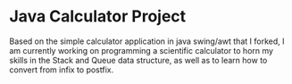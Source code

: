 # Java Calculator Project
Based on the simple calculator application in java swing/awt that I forked, I am currently working on programming a 
scientific calculator to horn my skills in the Stack and Queue data structure, as well as to learn how to convert from infix to postfix.
